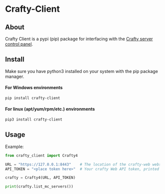 # Crafty-Client

## About

Crafty Client is a pypi (pip) package for interfacing with the [Crafty server control panel](https://gitlab.com/crafty-controller/crafty-4).

## Install

Make sure you have python3 installed on your system with the pip package manager.

#### For Windows environments
```bash
pip install crafty-client
```

#### For linux (apt/yum/rpm/etc.) environments
```bash
pip3 install crafty-client
```

## Usage

Example:
```python
from crafty_client import Crafty4

URL = "https://127.0.0.1:8443"    # The location of the crafty-web webserver
API_TOKEN = "<place token here>"  # Your crafty Web API token, printed in the console at installation.

crafty = Crafty4(URL, API_TOKEN)

print(crafty.list_mc_servers())
```